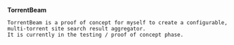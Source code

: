 **TorrentBeam**

    TorrentBeam is a proof of concept for myself to create a configurable, multi-torrent site search result aggregator.
    It is currently in the testing / proof of concept phase.